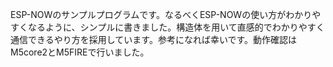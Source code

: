 ESP-NOWのサンプルプログラムです。なるべくESP-NOWの使い方がわかりやすくなるように、シンプルに書きました。構造体を用いて直感的でわかりやすく通信できるやり方を採用しています。参考になれば幸いです。動作確認はM5core2とM5FIREで行いました。

<!-- 
# ※説明文は現在工事中※

# ESP-NOW 簡単な例 / ESP-NOW Simple Example
### An explanation in English is provided after the Japanese explanation.(英語の説明文は日本語説明文の後に書かれています。)

## ESP-NOWとは？
ESP-NOWとは、ESPマイコンなら使用可能な、低遅延無線通信の規格です。wifiやbluetoothと比べると、以下のような特徴があります。

今回は、誰でも使い方が理解できるよう、なるべくシンプルな例を用意しました。
直感的なイメージ図
（ESP-NOWを使うことによって、ESPマイコン間で共有できます。送信側・受信側で同じ構造体を使い、その構造体変数を送受信することで、同じ変数名でデータをやり取りすることができます。）

#### 動作の様子 (Click M5Atom to Update M5Core2 Value)
![動作の様子](images/demo.gif)

### 処理の流れ　概要図 -->

<!-- 
## 日本語

### 概要
ESP-NOWを使う初心者向けの簡単な例です。複雑な機能は省いて、まずは基本的な通信を動かすことに焦点を当てています。

### 特徴
#### デバイスの役割
- 送信側: m5AtomS3Lite
- 受信側: m5core2

#### ESP-NOWの主要設定
ESP-NOWを使用するには、以下の設定が必要です：
1. 使用するWiFiチャンネルの設定
2. 送信側で、送信先（受信側）のMACアドレスを追加

このサンプルでは、上記の基本的な設定方法と、ESP-NOWを使用したシンプルな通信の実装方法を示しています。

### 使用手順
1. それぞれのプログラムをm5AtomS3Lite（送信側）とm5core2（受信側）に書き込みます。
2. 両方のデバイスを実行します。
3. m5Atomのボタンを押します。
4. m5Atomのボタンを押すたびに、ボタンを押した回数がESP-NOWによって通信され、m5core2に表示されます。

この簡単なデモンストレーションは、2つのデバイス間のESP-NOW通信の基本的な機能を示しています。



## English

### Overview
A beginner-friendly example of using ESP-NOW. This project focuses on getting basic communication working without complex features.

### Features
#### Device Roles
- Transmitter: m5AtomS3Lite
- Receiver: m5core2

#### Key ESP-NOW Settings
To use ESP-NOW, the following settings are necessary:
1. Configure the WiFi channel to be used
2. Add the MAC address of the intended receiver on the transmitter side

This sample demonstrates how to implement these basic settings and achieve simple communication using ESP-NOW.

### Usage Instructions
1. Flash the respective programs to the m5AtomS3Lite (transmitter) and m5core2 (receiver).
2. Run both devices.
3. Press the button on the m5Atom.
4. Each time you press the button on the m5Atom, the number of button presses will be communicated via ESP-NOW and displayed on the m5core2.

This simple demonstration showcases the basic functionality of ESP-NOW communication between two devices. -->
